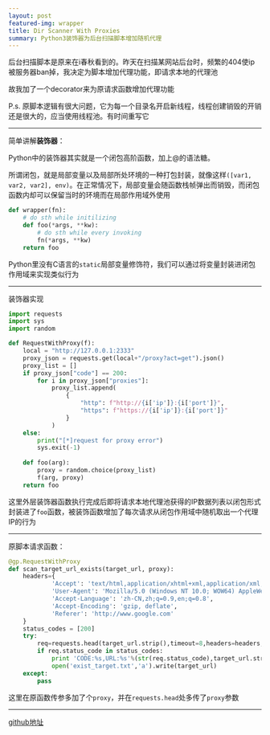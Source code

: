 ```yaml
---
layout: post
featured-img: wrapper
title: Dir Scanner With Proxies
summary: Python3装饰器为后台扫描脚本增加随机代理
---
```


后台扫描脚本是原来在i春秋看到的。昨天在扫描某网站后台时，频繁的404使ip被服务器ban掉，我决定为脚本增加代理功能，即请求本地的代理池

故我加了一个decorator来为原请求函数增加代理功能

P.s. 原脚本逻辑有很大问题，它为每一个目录名开启新线程，线程创建销毁的开销还是很大的，应当使用线程池。有时间重写它

***

简单讲解**装饰器**：

Python中的装饰器其实就是一个闭包高阶函数，加上@的语法糖。

所谓闭包，就是局部变量以及局部所处环境的一种打包封装，就像这样`([var1, var2, var2], env)`。在正常情况下，局部变量会随函数栈帧弹出而销毁，而闭包函数内却可以保留当时的环境而在局部作用域外使用

```python
def wrapper(fn):
    # do sth while initilizing
    def foo(*args, **kw):
        # do sth while every invoking
        fn(*args, **kw)
    return foo
```

Python里没有C语言的`static`局部变量修饰符，我们可以通过将变量封装进闭包作用域来实现类似行为

***

装饰器实现

```python
import requests
import sys
import random

def RequestWithProxy(f):
    local = "http://127.0.0.1:2333"
    proxy_json = requests.get(local+"/proxy?act=get").json()
    proxy_list = []
    if proxy_json["code"] == 200:
        for i in proxy_json["proxies"]:
            proxy_list.append(
                {
                    "http": f"http://{i['ip']}:{i['port']}",
                    "https": f"https://{i['ip']}:{i['port']}"
                }
            )
    else:
        print("[*]request for proxy error")
        sys.exit(-1)
        
    def foo(arg):
        proxy = random.choice(proxy_list)
        f(arg, proxy)
    return foo
```

这里外层装饰器函数执行完成后即将请求本地代理池获得的IP数据列表以闭包形式封装进了`foo`函数，被装饰函数增加了每次请求从闭包作用域中随机取出一个代理IP的行为

***

原脚本请求函数：

```python
@gp.RequestWithProxy
def scan_target_url_exists(target_url, proxy):
	headers={
	        'Accept': 'text/html,application/xhtml+xml,application/xml;q=0.9,*/*;q=0.8',
	        'User-Agent': 'Mozilla/5.0 (Windows NT 10.0; WOW64) AppleWebKit/537.36 (KHTML, like Gecko) Chrome/55.0.2883.87 Safari/537.36',
	        'Accept-Language': 'zh-CN,zh;q=0.9,en;q=0.8',
	        'Accept-Encoding': 'gzip, deflate',
	        'Referer': 'http://www.google.com'
	}
	status_codes = [200]
	try:
		req=requests.head(target_url.strip(),timeout=8,headers=headers, proxies = proxy)
		if req.status_code in status_codes:
			print 'CODE:%s,URL:%s'%(str(req.status_code),target_url.strip('\n').strip('\r'))
			open('exist_target.txt','a').write(target_url)
	except:
		pass
```

这里在原函数传参多加了个`proxy`，并在`requests.head`处多传了`proxy`参数



***

[github地址](https://github.com/EddieIvan01/Dir_Scanner_WithProxies)
